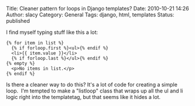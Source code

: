 Title: Cleaner pattern for  loops in Django templates?
Date: 2010-10-21 14:26
Author: slacy
Category: General
Tags: django, html, templates
Status: published

I find myself typing stuff like this a lot:

    {% for item in list %}
      {% if forloop.first %}<ul>{% endif %}
      <li>{{ item.value }}</li>
      {% if forloop.last %}</ul>{% endif %}
    {% empty %}
      <p>No items in list.</p>
    {% endif %}

Is there a cleaner way to do this? It's a lot of code for creating a
simple loop.  I'm tempted to make a "listloop" class that wraps up all
the ul and li logic right into the templatetag, but that seems like it
hides a lot.
